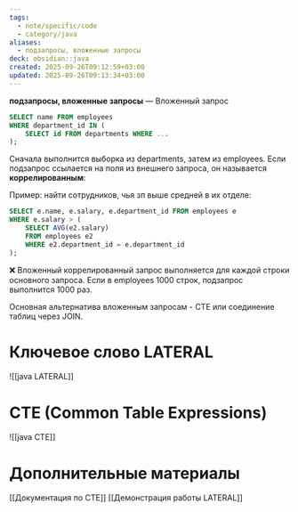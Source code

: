 ```yaml
---
tags:
  - note/specific/code
  - category/java
aliases:
  - подзапросы, вложенные запросы
deck: obsidian::java
created: 2025-09-26T09:12:59+03:00
updated: 2025-09-26T09:13:34+03:00
---
```


**подзапросы, вложенные запросы**
—
Вложенный запрос
```sql
SELECT name FROM employees
WHERE department_id IN (
    SELECT id FROM departments WHERE ...
);

```

Сначала выполнится выборка из departments, затем из employees. Если подзапрос ссылается на поля из внешнего запроса, он называется **коррелированным**:

Пример: найти сотрудников, чья зп выше средней в их отделе:
```sql
SELECT e.name, e.salary, e.department_id FROM employees e
WHERE e.salary > (
    SELECT AVG(e2.salary)
    FROM employees e2
    WHERE e2.department_id = e.department_id
);

```
❌ Вложенный коррелированный запрос выполняется для каждой строки основного запроса. Если в employees 1000 строк, подзапрос выполнится 1000 раз.

Основная альтернатива вложенным запросам - CTE или соединение таблиц через JOIN.

# Ключевое слово LATERAL
![[java LATERAL]]

# CTE (Common Table Expressions)
![[java CTE]]

# Дополнительные материалы
[[Документация по CTE]]
[[Демонстрация работы LATERAL]]
